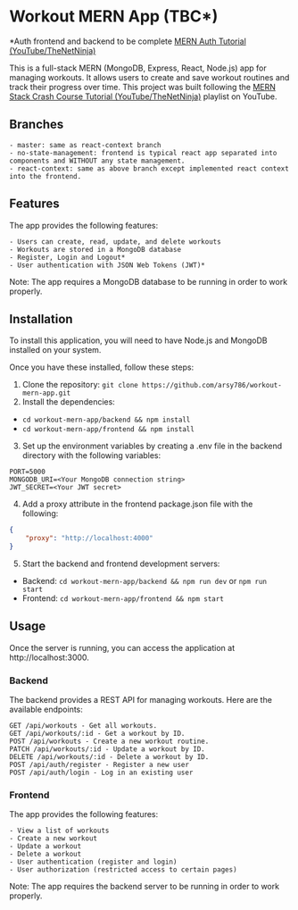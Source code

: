 # Workout MERN App (TBC\*)

\*Auth frontend and backend to be complete [MERN Auth Tutorial (YouTube/TheNetNinja)](https://www.youtube.com/playlist?list=PL4cUxeGkcC9g8OhpOZxNdhXggFz2lOuCT)

This is a full-stack MERN (MongoDB, Express, React, Node.js) app for managing workouts. It allows users to create and save workout routines and track their progress over time.
This project was built following the [MERN Stack Crash Course Tutorial (YouTube/TheNetNinja)](https://www.youtube.com/playlist?list=PL4cUxeGkcC9iJ_KkrkBZWZRHVwnzLIoUE) playlist on YouTube.

## Branches

    - master: same as react-context branch
    - no-state-management: frontend is typical react app separated into components and WITHOUT any state management.
    - react-context: same as above branch except implemented react context into the frontend.

## Features

The app provides the following features:

    - Users can create, read, update, and delete workouts
    - Workouts are stored in a MongoDB database
    - Register, Login and Logout*
    - User authentication with JSON Web Tokens (JWT)*

Note: The app requires a MongoDB database to be running in order to work properly.

## Installation

To install this application, you will need to have Node.js and MongoDB installed on your system.

Once you have these installed, follow these steps:

1. Clone the repository: `git clone https://github.com/arsy786/workout-mern-app.git`
2. Install the dependencies:

- `cd workout-mern-app/backend && npm install`
- `cd workout-mern-app/frontend && npm install`

3. Set up the environment variables by creating a .env file in the backend directory with the following variables:

```env
PORT=5000
MONGODB_URI=<Your MongoDB connection string>
JWT_SECRET=<Your JWT secret>
```

4. Add a proxy attribute in the frontend package.json file with the following:

```json
{
	"proxy": "http://localhost:4000"
}
```

5. Start the backend and frontend development servers:

- Backend: `cd workout-mern-app/backend && npm run dev` or `npm run start`
- Frontend: `cd workout-mern-app/frontend && npm start`

## Usage

Once the server is running, you can access the application at http://localhost:3000.

### Backend

The backend provides a REST API for managing workouts. Here are the available endpoints:

    GET /api/workouts - Get all workouts.
    GET /api/workouts/:id - Get a workout by ID.
    POST /api/workouts - Create a new workout routine.
    PATCH /api/workouts/:id - Update a workout by ID.
    DELETE /api/workouts/:id - Delete a workout by ID.
    POST /api/auth/register - Register a new user
    POST /api/auth/login - Log in an existing user

### Frontend

The app provides the following features:

    - View a list of workouts
    - Create a new workout
    - Update a workout
    - Delete a workout
    - User authentication (register and login)
    - User authorization (restricted access to certain pages)

Note: The app requires the backend server to be running in order to work properly.
